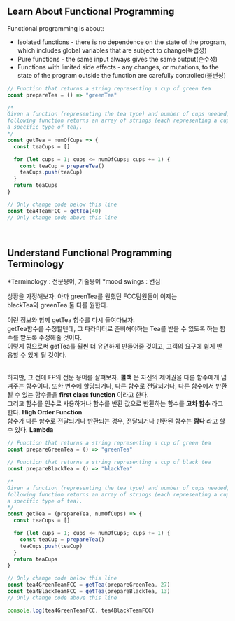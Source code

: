 ## Learn About Functional Programming

Functional programming is about:

- Isolated functions - there is no dependence on the state of the program, which includes global variables that are subject to change(독립성)
- Pure functions - the same input always gives the same output(순수성)
- Functions with limited side effects - any changes, or mutations, to the state of the program outside the function are carefully controlled(불변성)

```javascript
// Function that returns a string representing a cup of green tea
const prepareTea = () => "greenTea"

/*
Given a function (representing the tea type) and number of cups needed, the
following function returns an array of strings (each representing a cup of
a specific type of tea).
*/
const getTea = numOfCups => {
  const teaCups = []

  for (let cups = 1; cups <= numOfCups; cups += 1) {
    const teaCup = prepareTea()
    teaCups.push(teaCup)
  }
  return teaCups
}

// Only change code below this line
const tea4TeamFCC = getTea(40)
// Only change code above this line
```

<br>

## Understand Functional Programming Terminology

*Terminology : 전문용어, 기술용어
*mood swings : 변심

상황을 가정해보자. 아까 greenTea를 원했던 FCC팀원들이 이제는  
blackTea와 greenTea 둘 다를 원한다.

이런 정보와 함께 getTea 함수를 다시 들여다보자.  
getTea함수를 수정할텐데, 그 파라미터로 준비해야하는 Tea를 받을 수 있도록 하는 함수를 받도록 수정해줄 것이다.  
이렇게 함으로써 getTea를 훨씬 더 유연하게 만들어줄 것이고, 고객의 요구에 쉽게 반응할 수 있게 될 것이다.  
<br>

하지만, 그 전에 FP의 전문 용어를 살펴보자.
**콜백** 은 자신의 제어권을 다른 함수에게 넘겨주는 함수이다.
또한 변수에 할당되거나, 다른 함수로 전달되거나, 다른 함수에서 반환될 수 있는 함수들을 **first class function** 이라고 한다.  
그리고 함수를 인수로 사용하거나 함수를 반환 값으로 반환하는 함수를 **고차 함수** 라고 한다. **High Order Function**  
함수가 다른 함수로 전달되거나 반환되는 경우, 전달되거나 반환된 함수는 **람다** 라고 할 수 있다. **Lambda**

```javascript
// Function that returns a string representing a cup of green tea
const prepareGreenTea = () => "greenTea"

// Function that returns a string representing a cup of black tea
const prepareBlackTea = () => "blackTea"

/*
Given a function (representing the tea type) and number of cups needed, the
following function returns an array of strings (each representing a cup of
a specific type of tea).
*/
const getTea = (prepareTea, numOfCups) => {
  const teaCups = []

  for (let cups = 1; cups <= numOfCups; cups += 1) {
    const teaCup = prepareTea()
    teaCups.push(teaCup)
  }
  return teaCups
}

// Only change code below this line
const tea4GreenTeamFCC = getTea(prepareGreenTea, 27)
const tea4BlackTeamFCC = getTea(prepareBlackTea, 13)
// Only change code above this line

console.log(tea4GreenTeamFCC, tea4BlackTeamFCC)
```

